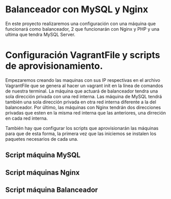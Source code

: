 # Balanceador con MySQL y Nginx

En este proyecto realizaremos una configuración con una máquina que funcionará como balanceador, 2 que funcionarán con Nginx y PHP y una ultima que tendra MySQL Server.

# Configuración VagrantFile y scripts de aprovisionamiento.

Empezaremos creando las maquinas con sus IP respectivas en el archivo VagrantFile que se genera al hacer un vagrant init en la línea de comandos de nuestra terminal. La máquina que actuará de balanceador tendra una sola dirección privada con una red interna. Las máquina de MySQL tendrá también una sola dirección privada en otra red interna diferente a la del balanceador. Por último, las máquinas con Nginx tendrán dos direcciones privadas que esten en la misma red interna que las anteriores, una dirreción en cada red interna.



También hay que configurar los scripts que aprovisionarán las máquinas para que de esta forma, la primera vez que las iniciemos se instalen los paquetes necesarios de cada una.

## Script máquina MySQL


## Script máquinas Nginx


## Script máquina Balanceador
